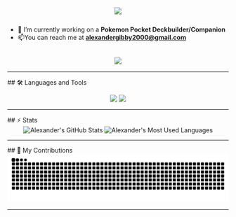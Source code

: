 
<h1 align="center">
    <img src="https://readme-typing-svg.herokuapp.com/?font=Inter&size=48&center=true&vCenter=true&width=500&height=70&color=4493F8&duration=4000&lines=Hi+There!+👋;+I'm+Alexander+Gibson!;" />
</h1>

- 🔭 I’m currently working on a **Pokemon Pocket Deckbuilder/Companion**
- 📫You can reach me at **alexandergibby2000@gmail.com**
 <br>
 
 <div align="center">
   <a href="https://www.linkedin.com/in/alexander-ian-gibson/" target="_blank">
     <img src="https://img.shields.io/badge/LinkedIn-0077B5?style=for-the-badge&logo=linkedin&logoColor=white" target="_blank" />
   </a>
 </div>
 
 <hr>
 ## 🛠️ Languages and Tools
 
 <br>
 
 <p align="center">
   <img src="https://skillicons.dev/icons?i=java,python,spring,react,mongodb,php" />
  <img src="https://skillicons.dev/icons?i=html,css,js,git,postman,vscode" />
</p>

<hr>
## ⚡️ Stats

<br>

<div align=center>
  <img width=390 src="https://github-readme-stats.vercel.app/api?username=AlexGibby2000&theme=transparent&count_private=true&show_icons=true&rank_icon=github&locale=en" alt="Alexander's GitHub Stats" />
  <img width=325 src="https://github-readme-stats.vercel.app/api/top-langs?username=AlexGibby2000&theme=transparent&layout=donut&hide=css&langs_count=8&border_radius=10&show_icons=true&locale=en" alt="Alexander's Most Used Languages" />
</div>

<hr>
## 🐍 My Contributions

<div align="center">
  <picture>
    <source media="(prefers-color-scheme: dark)" srcset="https://raw.githubusercontent.com/AlexGibby2000/AlexGibby2000/output/github-contribution-grid-snake-dark.svg" />
    <source media="(prefers-color-scheme: light)" srcset="https://raw.githubusercontent.com/AlexGibby2000/AlexGibby2000/output/github-contribution-grid-snake.svg" />
    <img alt="github-snake" src="https://raw.githubusercontent.com/AlexGibby2000/AlexGibby2000/output/github-contribution-grid-snake.svg" />
  </picture>
</div>

<hr>
